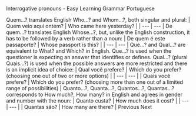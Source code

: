 Interrogative pronouns - Easy Learning Grammar Portuguese
 
Quem…? translates English Who…? and Whom…?, both singular and plural:
| Quem veio aqui ontem? | Who came here yesterday? |
| --- | --- |
De quem…? translates English Whose…?, but, unlike the English construction, it has to be followed by a verb rather than a noun:
| De quem é este passaporte? | Whose passport is this? |
| --- | --- |
Que…? and Qual…? are equivalent to What? and Which? in English.
Que…? is used when the questioner is expecting an answer that identifies or defines.
Qual…? (plural Quais…?) is used when the possible answers are more restricted and there is an implicit idea of choice:
| Qual você prefere? | Which do you prefer? (choosing one out of two or more options) |
| --- | --- |
| Quais você prefere? | Which do you prefer? (choosing more than one out of a limited range of possibilities) |
Quanto…?, Quanta…?, Quantos…?, Quantas…? corresponds to How much?, How many? in English and agrees in gender and number with the noun:
| Quanto custa? | How much does it cost? |
| --- | --- |
| Quantas são? | How many are there? |
Previous
Next

